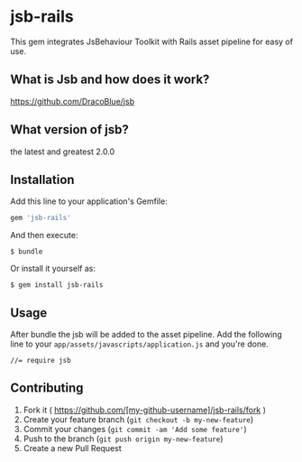 # jsb-rails

This gem integrates JsBehaviour Toolkit with Rails asset pipeline for easy of use.

## What is Jsb and how does it work?

https://github.com/DracoBlue/jsb

## What version of jsb?

the latest and greatest 2.0.0

## Installation

Add this line to your application's Gemfile:

```ruby
gem 'jsb-rails'
```

And then execute:

    $ bundle

Or install it yourself as:

    $ gem install jsb-rails

## Usage

After bundle the jsb will be added to the asset pipeline. Add the following line to your `app/assets/javascripts/application.js` and you're done.

    //= require jsb
    
## Contributing

1. Fork it ( https://github.com/[my-github-username]/jsb-rails/fork )
2. Create your feature branch (`git checkout -b my-new-feature`)
3. Commit your changes (`git commit -am 'Add some feature'`)
4. Push to the branch (`git push origin my-new-feature`)
5. Create a new Pull Request
